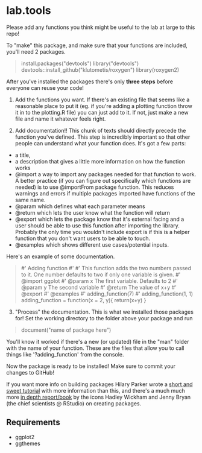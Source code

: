 # lab.tools

Please add any functions you think might be useful to the lab at large to this repo!

To "make" this package, and make sure that your functions are included, you'll need 2 packages. 

> install.packages("devtools")
> library("devtools")
> devtools::install_github("klutometis/roxygen")
> library(roxygen2)

After you've installed the packages there's only **three steps** before everyone can reuse your code! 

1) Add the functions you want. If there's an existing file that seems like a reasonable place to put it (eg. if you're adding a plotting function throw it in to the plotting.R file) you can just add to it. If not, just make a new file and name it whatever feels right. 

2) Add documentation!! This chunk of texts should directly precede the function you've defined. This step is incredibly important so that other people can understand what your function does. It's got a few parts: 
* a title, 
* a description that gives a little more information on how the function works 
* @import a way to import any packages needed for that function to work. A better practice (if you can figure out specifically which functions are needed) is to use @importFrom package function. This reduces warnings and errors if multiple packages imported have functions of the same name.
* @param which defines what each parameter means
* @return which lets the user know what the function will return
* @export which lets the package know that it's external facing and a user should be able to use this function after importing the library. Probably the only time you wouldn't include export is if this is a helper function that you don't want users to be able to touch.
* @examples which shows different use cases/potential inputs. 

Here's an example of some documentation.

> #' Adding function
> #'
> #' This function adds the two numbers passed to it. One number defaults to two if only one variable is given. 
> #' @import ggplot
> #' @param x The first variable. Defaults to 2
> #' @param y The second variable
> #' @return The value of x+y 
> #' @export
> #' @examples
> #' adding_function(7)
> #' adding_function(1, 1)
> adding_function = function(x = 2, y){
>     return(x+y)
> }

3) "Process" the documentation. This is what we installed those packages for! Set the working directory to the folder above your package and run

> document("name of package here")

You'll know it worked if there's a new (or updated) file in the "man" folder with the name of your function. These are the files that allow you to call things like '?adding_function' from the console.

Now the package is ready to be installed! Make sure to commit your changes to GitHub!

If you want more info on building packages Hilary Parker wrote a [short and sweet tutorial](https://hilaryparker.com/2014/04/29/writing-an-r-package-from-scratch/) with more information than this, and there's a much much more [in depth report/book](https://r-pkgs.org/) by the icons Hadley Wickham and Jenny Bryan (the chief scientists @ RStudio) on creating packages. 



## Requirements
- ggplot2
- ggthemes